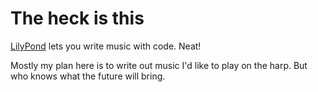 # The heck is this

[LilyPond](http://lilypond.org/) lets you write music with code. Neat!

Mostly my plan here is to write out music I'd like to play on the harp. But who knows what the future will bring.
